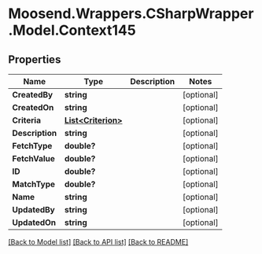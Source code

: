 # Moosend.Wrappers.CSharpWrapper.Model.Context145
## Properties

Name | Type | Description | Notes
------------ | ------------- | ------------- | -------------
**CreatedBy** | **string** |  | [optional] 
**CreatedOn** | **string** |  | [optional] 
**Criteria** | [**List&lt;Criterion&gt;**](Criterion.md) |  | [optional] 
**Description** | **string** |  | [optional] 
**FetchType** | **double?** |  | [optional] 
**FetchValue** | **double?** |  | [optional] 
**ID** | **double?** |  | [optional] 
**MatchType** | **double?** |  | [optional] 
**Name** | **string** |  | [optional] 
**UpdatedBy** | **string** |  | [optional] 
**UpdatedOn** | **string** |  | [optional] 

[[Back to Model list]](../README.md#documentation-for-models) [[Back to API list]](../README.md#documentation-for-api-endpoints) [[Back to README]](../README.md)

